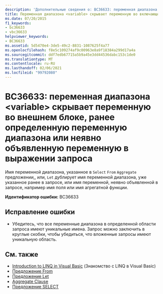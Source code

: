 ```yaml
---
description: 'Дополнительные сведения о: BC36633: переменная диапазона <variable> скрывает переменную во внешнем блоке, ранее определенную переменную диапазона или неявно объявленную переменную в выражении запроса'
title: Переменная диапазона <variable> скрывает переменную во включающем блоке, ранее определенную переменную диапазона или неявно объявленную переменную в выражении запроса
ms.date: 07/20/2015
f1_keywords:
- bc36633
- vbc36633
helpviewer_keywords:
- BC36633
ms.assetid: 5d5470e4-3de5-49c2-8831-1087625f4a77
ms.openlocfilehash: f8e5c109274af9c00963e8a9f18384a299d17a4a
ms.sourcegitcommit: ddf7edb67715a5b9a45e3dd44536dabc153c1de0
ms.translationtype: MT
ms.contentlocale: ru-RU
ms.lasthandoff: 02/06/2021
ms.locfileid: "99792080"
---
```

# <a name="bc36633-range-variable-variable-hides-a-variable-in-an-enclosing-block-a-previously-defined-range-variable-or-an-implicitly-declared-variable-in-a-query-expression"></a>BC36633: переменная диапазона \<variable> скрывает переменную во внешнем блоке, ранее определенную переменную диапазона или неявно объявленную переменную в выражении запроса

Имя переменной диапазона, указанное в `Select` `From` `Aggregate` предложении,, или, `Let` дублирует имя переменной диапазона, уже указанное ранее в запросе, или имя переменной, неявно объявленной в запросе, например имя поля или имя агрегатной функции.

 **Идентификатор ошибки:** BC36633

## <a name="to-correct-this-error"></a>Исправление ошибки

- Убедитесь, что все переменные диапазона в определенной области запроса имеют уникальные имена. Запрос можно заключить в круглые скобки, чтобы убедиться, что вложенные запросы имеют уникальную область.

## <a name="see-also"></a>См. также

- [Introduction to LINQ in Visual Basic](../../programming-guide/language-features/linq/introduction-to-linq.md) (Знакомство с LINQ в Visual Basic)
- [Предложение From](../queries/from-clause.md)
- [Предложение Let](../queries/let-clause.md)
- [Aggregate Clause](../queries/aggregate-clause.md)
- [Предложение SELECT](../queries/select-clause.md)
